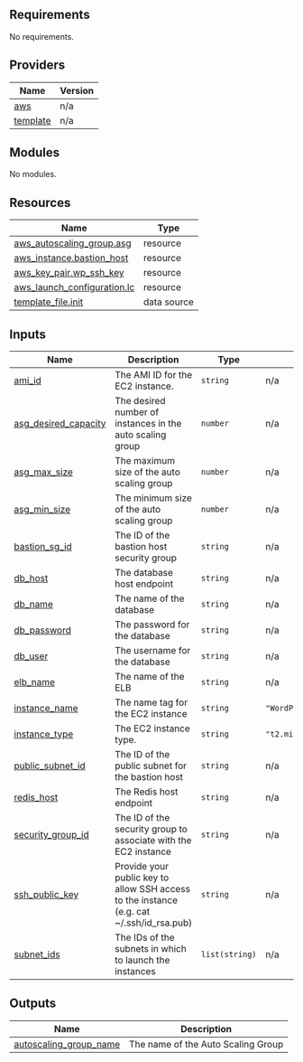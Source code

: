 ## Requirements

No requirements.

## Providers

| Name | Version |
|------|---------|
| <a name="provider_aws"></a> [aws](#provider\_aws) | n/a |
| <a name="provider_template"></a> [template](#provider\_template) | n/a |

## Modules

No modules.

## Resources

| Name | Type |
|------|------|
| [aws_autoscaling_group.asg](https://registry.terraform.io/providers/hashicorp/aws/latest/docs/resources/autoscaling_group) | resource |
| [aws_instance.bastion_host](https://registry.terraform.io/providers/hashicorp/aws/latest/docs/resources/instance) | resource |
| [aws_key_pair.wp_ssh_key](https://registry.terraform.io/providers/hashicorp/aws/latest/docs/resources/key_pair) | resource |
| [aws_launch_configuration.lc](https://registry.terraform.io/providers/hashicorp/aws/latest/docs/resources/launch_configuration) | resource |
| [template_file.init](https://registry.terraform.io/providers/hashicorp/template/latest/docs/data-sources/file) | data source |

## Inputs

| Name | Description | Type | Default | Required |
|------|-------------|------|---------|:--------:|
| <a name="input_ami_id"></a> [ami\_id](#input\_ami\_id) | The AMI ID for the EC2 instance. | `string` | n/a | yes |
| <a name="input_asg_desired_capacity"></a> [asg\_desired\_capacity](#input\_asg\_desired\_capacity) | The desired number of instances in the auto scaling group | `number` | n/a | yes |
| <a name="input_asg_max_size"></a> [asg\_max\_size](#input\_asg\_max\_size) | The maximum size of the auto scaling group | `number` | n/a | yes |
| <a name="input_asg_min_size"></a> [asg\_min\_size](#input\_asg\_min\_size) | The minimum size of the auto scaling group | `number` | n/a | yes |
| <a name="input_bastion_sg_id"></a> [bastion\_sg\_id](#input\_bastion\_sg\_id) | The ID of the bastion host security group | `string` | n/a | yes |
| <a name="input_db_host"></a> [db\_host](#input\_db\_host) | The database host endpoint | `string` | n/a | yes |
| <a name="input_db_name"></a> [db\_name](#input\_db\_name) | The name of the database | `string` | n/a | yes |
| <a name="input_db_password"></a> [db\_password](#input\_db\_password) | The password for the database | `string` | n/a | yes |
| <a name="input_db_user"></a> [db\_user](#input\_db\_user) | The username for the database | `string` | n/a | yes |
| <a name="input_elb_name"></a> [elb\_name](#input\_elb\_name) | The name of the ELB | `string` | n/a | yes |
| <a name="input_instance_name"></a> [instance\_name](#input\_instance\_name) | The name tag for the EC2 instance | `string` | `"WordPressInstance"` | no |
| <a name="input_instance_type"></a> [instance\_type](#input\_instance\_type) | The EC2 instance type. | `string` | `"t2.micro"` | no |
| <a name="input_public_subnet_id"></a> [public\_subnet\_id](#input\_public\_subnet\_id) | The ID of the public subnet for the bastion host | `string` | n/a | yes |
| <a name="input_redis_host"></a> [redis\_host](#input\_redis\_host) | The Redis host endpoint | `string` | n/a | yes |
| <a name="input_security_group_id"></a> [security\_group\_id](#input\_security\_group\_id) | The ID of the security group to associate with the EC2 instance | `string` | n/a | yes |
| <a name="input_ssh_public_key"></a> [ssh\_public\_key](#input\_ssh\_public\_key) | Provide your public key to allow SSH access to the instance (e.g. cat ~/.ssh/id\_rsa.pub) | `string` | n/a | yes |
| <a name="input_subnet_ids"></a> [subnet\_ids](#input\_subnet\_ids) | The IDs of the subnets in which to launch the instances | `list(string)` | n/a | yes |

## Outputs

| Name | Description |
|------|-------------|
| <a name="output_autoscaling_group_name"></a> [autoscaling\_group\_name](#output\_autoscaling\_group\_name) | The name of the Auto Scaling Group |
